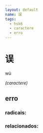 ```yaml
--- 
layout: default
name: 误 
tags: 
  - hsk6
  - caractere
  - erro
--- 
```

# 误 
wù  
 
*(caractere)*  
## erro 
### radicais: 
### relacionados: 
